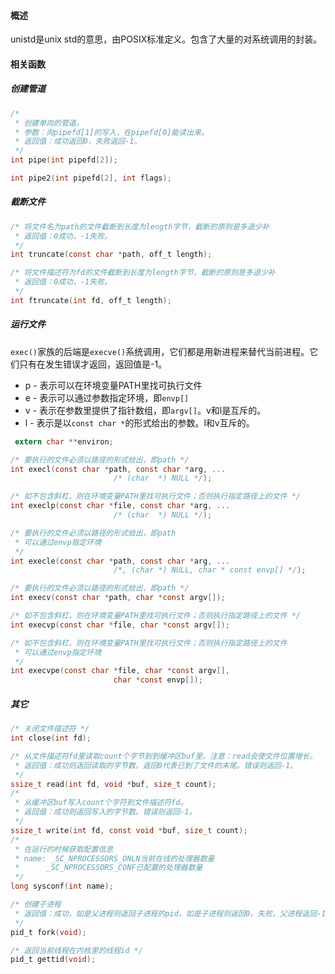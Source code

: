 #### 概述

unistd是unix std的意思，由POSIX标准定义。包含了大量的对系统调用的封装。

#### 相关函数

##### 创建管道

```c
/*
 * 创建单向的管道。
 * 参数：向pipefd[1]的写入，在pipefd[0]能读出来。
 * 返回值：成功返回0，失败返回-1。
 */
int pipe(int pipefd[2]);

int pipe2(int pipefd[2], int flags);
```

##### 截断文件

```c
/* 将文件名为path的文件截断到长度为length字节，截断的原则是多退少补
 * 返回值：0成功，-1失败。
 */
int truncate(const char *path, off_t length);

/* 将文件描述符为fd的文件截断到长度为length字节，截断的原则是多退少补
 * 返回值：0成功，-1失败。
 */
int ftruncate(int fd, off_t length);
```

##### 运行文件

`exec()`家族的后端是`execve()`系统调用，它们都是用新进程来替代当前进程。它们只有在发生错误才返回，返回值是-1。

- p - 表示可以在环境变量PATH里找可执行文件
- e - 表示可以通过参数指定环境，即`envp[]`
- v - 表示在参数里提供了指针数组，即`argv[]`。v和l是互斥的。
- l - 表示是以`const char *`的形式给出的参数。l和v互斥的。

```c
 extern char **environ;

/* 要执行的文件必须以路径的形式给出，即path */
int execl(const char *path, const char *arg, ...
                       /* (char  *) NULL */);

/* 如不包含斜杠，则在环境变量PATH里找可执行文件；否则执行指定路径上的文件 */
int execlp(const char *file, const char *arg, ...
                       /* (char  *) NULL */);

/* 要执行的文件必须以路径的形式给出，即path
 * 可以通过envp指定环境
 */
int execle(const char *path, const char *arg, ...
                       /*, (char *) NULL, char * const envp[] */);

/* 要执行的文件必须以路径的形式给出，即path */
int execv(const char *path, char *const argv[]);

/* 如不包含斜杠，则在环境变量PATH里找可执行文件；否则执行指定路径上的文件 */
int execvp(const char *file, char *const argv[]);

/* 如不包含斜杠，则在环境变量PATH里找可执行文件；否则执行指定路径上的文件
 * 可以通过envp指定环境
 */
int execvpe(const char *file, char *const argv[],
                       char *const envp[]);
```

##### 其它

```c
/* 关闭文件描述符 */
int close(int fd);

/* 从文件描述符fd里读取count个字节到到缓冲区buf里。注意：read会使文件位置增长。
 * 返回值：成功则返回读取的字节数，返回0代表已到了文件的末尾。错误则返回-1。
 */
ssize_t read(int fd, void *buf, size_t count);
/*
 * 从缓冲区buf写入count个字符到文件描述符fd。
 * 返回值：成功则返回写入的字节数。错误则返回-1。
 */
ssize_t write(int fd, const void *buf, size_t count);
/*
 * 在运行的时候获取配置信息
 * name: _SC_NPROCESSORS_ONLN当前在线的处理器数量
 * 		_SC_NPROCESSORS_CONF已配置的处理器数量
 */
long sysconf(int name);

/* 创建子进程
 * 返回值：成功，如是父进程则返回子进程的pid，如是子进程则返回0。失败，父进程返回-1，子进程不会创建。
 */
pid_t fork(void);

/* 返回当前线程在内核里的线程id */
pid_t gettid(void);
```

